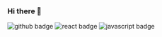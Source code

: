 ### Hi there 👋

![github badge](https://img.shields.io/badge/Github-7cb69b?style=flat&logo=Github&logoColor=white) ![react badge](https://img.shields.io/badge/react-68b0ab?style=flat&logo=React&logoColor=white) ![javascript badge](https://img.shields.io/badge/javascript-#F7DF1E?style=flat&logo=Javascript&logoColor=black)

<!--
**nomore12/nomore12** is a ✨ _special_ ✨ repository because its `README.md` (this file) appears on your GitHub profile.

Here are some ideas to get you started:

- 🔭 I’m currently working on ...
- 🌱 I’m currently learning ...
- 👯 I’m looking to collaborate on ...
- 🤔 I’m looking for help with ...
- 💬 Ask me about ...
- 📫 How to reach me: ...
- 😄 Pronouns: ...
- ⚡ Fun fact: ...
-->
